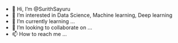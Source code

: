 - 👋 Hi, I’m @SurithSayuru
- 👀 I’m interested in Data Science, Machine learning, Deep learning
- 🌱 I’m currently learning ...
- 💞️ I’m looking to collaborate on ...
- 📫 How to reach me ...

<!---
SurithSayuru/SurithSayuru is a ✨ special ✨ repository because its `README.md` (this file) appears on your GitHub profile.
You can click the Preview link to take a look at your changes.
--->
